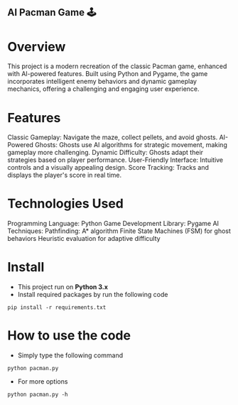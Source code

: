 ## AI Pacman Game 🕹️

# Overview
This project is a modern recreation of the classic Pacman game, enhanced with AI-powered features. Built using Python and Pygame, the game incorporates intelligent enemy behaviors and dynamic gameplay mechanics, offering a challenging and engaging user experience.

# Features
Classic Gameplay: Navigate the maze, collect pellets, and avoid ghosts.
AI-Powered Ghosts: Ghosts use AI algorithms for strategic movement, making gameplay more challenging.
Dynamic Difficulty: Ghosts adapt their strategies based on player performance.
User-Friendly Interface: Intuitive controls and a visually appealing design.
Score Tracking: Tracks and displays the player's score in real time.


# Technologies Used
Programming Language: Python
Game Development Library: Pygame
AI Techniques:
Pathfinding: A* algorithm
Finite State Machines (FSM) for ghost behaviors
Heuristic evaluation for adaptive difficulty

# Install
- This project run on **Python 3.x**
- Install required packages by run the following code
```
pip install -r requirements.txt
```

# How to use the code
- Simply type the following command
```
python pacman.py
```
- For more options
```
python pacman.py -h
```
